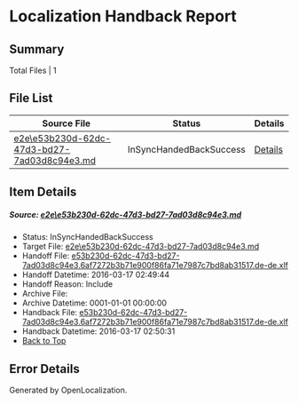 # <a name='report-top'></a> Localization Handback Report

## Summary
 Total Files | 1

## File List
 Source File | Status | Details 
 ----------- | ------ | ------- 
 [e2e\e53b230d-62dc-47d3-bd27-7ad03d8c94e3.md](https://github.com/OpenLocalizationTest/oltest/blob/88e7888bcf02c5d847b85cb842792ecc83d4a505/e2e/e53b230d-62dc-47d3-bd27-7ad03d8c94e3.md) | InSyncHandedBackSuccess | [Details](#cfbd7be8c383dc8c081baabb6d7c07c47f7252f78)

## Item Details
##### <a name='cfbd7be8c383dc8c081baabb6d7c07c47f7252f78'></a> Source: [e2e\e53b230d-62dc-47d3-bd27-7ad03d8c94e3.md](https://github.com/OpenLocalizationTest/oltest/blob/88e7888bcf02c5d847b85cb842792ecc83d4a505/e2e/e53b230d-62dc-47d3-bd27-7ad03d8c94e3.md)
* Status: InSyncHandedBackSuccess
* Target File: [e2e\e53b230d-62dc-47d3-bd27-7ad03d8c94e3.md](https://github.com/OpenLocalizationTestOrg/oltest.de-de/blob/c42f141e8185d5896e201187e191b2e25bf0b3ca/e2e/e53b230d-62dc-47d3-bd27-7ad03d8c94e3.md)
* Handoff File: [e53b230d-62dc-47d3-bd27-7ad03d8c94e3.6af7272b3b71e900f86fa71e7987c7bd8ab31517.de-de.xlf](https://github.com/OpenLocalizationTestOrg/olhandoff/blob/26e1fe2e37eb64a62fffc1fc3910205efe2fb9a0/ol-handoff/OpenLocalizationTestOrg/oltest.de-de/xinjiang/ht/e53b230d-62dc-47d3-bd27-7ad03d8c94e3.6af7272b3b71e900f86fa71e7987c7bd8ab31517.de-de.xlf)
* Handoff Datetime: 2016-03-17 02:49:44
* Handoff Reason: Include
* Archive File: 
* Archive Datetime: 0001-01-01 00:00:00
* Handback File: [e53b230d-62dc-47d3-bd27-7ad03d8c94e3.6af7272b3b71e900f86fa71e7987c7bd8ab31517.de-de.xlf](https://github.com/OpenLocalizationTestOrg/olhandback/blob/195d8f562456b4bfdf22d95e046583389927f846/ol-handback/OpenLocalizationTestOrg/oltest.de-de/xinjiang/ht/e53b230d-62dc-47d3-bd27-7ad03d8c94e3.6af7272b3b71e900f86fa71e7987c7bd8ab31517.de-de.xlf)
* Handback Datetime: 2016-03-17 02:50:31
* [Back to Top](#report-top)


## Error Details

Generated by OpenLocalization.
